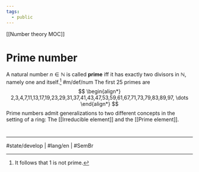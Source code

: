 ```yaml
---
tags:
  - public
---
```

[[Number theory MOC]]
# Prime number

A natural number $n \in \mathbb{N}$ is called **prime** iff it has exactly two divisors in $\mathbb{N}$,
namely one and itself.[^one]  #m/def/num 
The first 25 primes are
$$
\begin{align*}
2,3,4,7,11,13,17,19,23,29,31,37,41,43,47,53,59,61,67,71,73,79,83,89,97, \dots
\end{align*}
$$
Prime numbers admit generalizations to two different concepts in the setting of a ring:
The [[Irreducible element]] and the [[Prime element]].

[^one]: It follows that $1$ is not prime.


#
---
#state/develop | #lang/en | #SemBr
